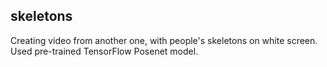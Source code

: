 ## skeletons

Creating video from another one, with people's skeletons on white screen. Used pre-trained TensorFlow Posenet model.

